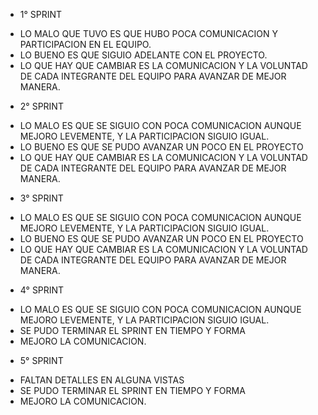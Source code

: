 * 1° SPRINT
- LO MALO QUE TUVO ES QUE HUBO POCA COMUNICACION Y PARTICIPACION EN EL EQUIPO.
- LO BUENO ES QUE SIGUIO ADELANTE CON EL PROYECTO.
- LO QUE HAY QUE CAMBIAR ES LA COMUNICACION Y LA VOLUNTAD DE CADA INTEGRANTE DEL EQUIPO PARA AVANZAR DE MEJOR MANERA.

* 2° SPRINT
- LO MALO ES QUE SE SIGUIO CON POCA COMUNICACION AUNQUE MEJORO LEVEMENTE, Y LA PARTICIPACION SIGUIO IGUAL.
- LO BUENO ES QUE SE PUDO AVANZAR UN POCO EN EL PROYECTO
- LO QUE HAY QUE CAMBIAR ES LA COMUNICACION Y LA VOLUNTAD DE CADA INTEGRANTE DEL EQUIPO PARA AVANZAR DE MEJOR MANERA.

* 3° SPRINT
- LO MALO ES QUE SE SIGUIO CON POCA COMUNICACION AUNQUE MEJORO LEVEMENTE, Y LA PARTICIPACION SIGUIO IGUAL.
- LO BUENO ES QUE SE PUDO AVANZAR UN POCO EN EL PROYECTO
- LO QUE HAY QUE CAMBIAR ES LA COMUNICACION Y LA VOLUNTAD DE CADA INTEGRANTE DEL EQUIPO PARA AVANZAR DE MEJOR MANERA.

* 4° SPRINT
- LO MALO ES QUE SE SIGUIO CON POCA COMUNICACION AUNQUE MEJORO LEVEMENTE, Y LA PARTICIPACION SIGUIO IGUAL.
- SE PUDO TERMINAR EL SPRINT EN TIEMPO Y FORMA
- MEJORO LA COMUNICACION.

* 5° SPRINT
- FALTAN DETALLES EN ALGUNA VISTAS
- SE PUDO TERMINAR EL SPRINT EN TIEMPO Y FORMA
- MEJORO LA COMUNICACION.